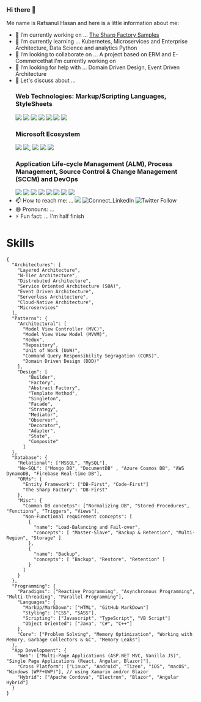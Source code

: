 ### Hi there 👋

Me name is Rafsanul Hasan and here is a little information about me:

- 🔭 I’m currently working on ... [The Sharp Factory Samples](https://www.github.com/thesharpfactory/samples)
- 🌱 I’m currently learning ... Kubernetes, Microservices and Enterprise Architecture, Data Science and analytics Python
- 👯 I’m looking to collaborate on ... A project based on ERM and E-Commercethat I'm currently working on
- 🤔 I’m looking for help with ... Domain Driven Design, Event Driven Architecture
- 💬 Let's discuss about ... 
  ### Web Technologies: Markup/Scripting Languages, StyleSheets
    ![](https://img.shields.io/badge/HTML5-Markup_Language-blue?style=for-the-badge&logo=html5) ![](https://img.shields.io/badge/CSS-StyleSheets-blue?style=for-the-badge&logo=css3) ![](https://img.shields.io/badge/SASS-StyleSheets-blue?style=for-the-badge&logo=sass) ![](https://img.shields.io/badge/JavaScript-Scripting_Language-blue?style=for-the-badge&logo=javascript) ![](https://img.shields.io/badge/TypeScript-Scripting_Language-blue?style=for-the-badge&logo=typescript) ![](https://img.shields.io/badge/Angular-JS_SPA_Framework-blue?style=for-the-badge&logo=angular) ![](https://img.shields.io/badge/React-JS_SPA_Library-blue?style=for-the-badge&logo=react)  
  ### Microsoft Ecosystem
    ![](https://img.shields.io/badge/C%23-Programming_Language-blue?style=for-the-badge&logo=c-sharp) ![](https://img.shields.io/badge/Net_Core-Framework-blue?style=for-the-badge&logo=.net), ![](https://img.shields.io/badge/Xamarin-Cross_Platform_App_Development-blue?style=for-the-badge&logo=Xamarin) ![](https://img.shields.io/badge/Visual_Studio-IDE-blue?style=for-the-badge&logo=visual-studio) ![](https://img.shields.io/badge/Visual_Studio_Code-Code_Editor-blue?style=for-the-badge&logo=visual-studio-code)
  ### Application Life-cycle Management (ALM), Process Management, Source Control & Change Management (SCCM) and DevOps
    ![](https://img.shields.io/badge/Git-SCCM-blue?style=for-the-badge&logo=git) ![](https://img.shields.io/badge/GitHub-SCCM-blue?style=for-the-badge&logo=github) ![](https://img.shields.io/badge/Bit_Bucket-SCCM-blue?style=for-the-badge&logo=bitbucket) ![](https://img.shields.io/badge/GitHub-SCCM-blue?style=for-the-badge&logo=github) ![](https://img.shields.io/badge/Azure_DevOps-DevOps-blue?style=for-the-badge&logo=azure-devops) ![](https://img.shields.io/badge/Azure_Pipelines-CI%2FCD-blue?style=for-the-badge&logo=azure-pipelines) ![](https://img.shields.io/badge/GitHub_Actions-CI%2FCD-blue?style=for-the-badge&logo=github-actions) ![](https://img.shields.io/badge/AppVeyor-CI%2FCD-blue?style=for-the-badge&logo=appveyor) 
- 📫 How to reach me: ... ![](https://img.shields.io/badge/Email-rafsanulhasan%40outlook.com-blue?style=social&logo=microsoft-outlook) ![Connect_LinkedIn](https://img.shields.io/badge/Connect-rafsanulhasan-blue?style=social&logo=LinkedIn) ![Twitter Follow](https://img.shields.io/twitter/follow/rafsanulhasan?style=social)
- 😄 Pronouns: ...
- ⚡ Fun fact: ... I'm half finish

# Skills
```
{
  "Architectures": [
    "Layered Architecture",
    "N-Tier Architecture",
    "Distrubuted Architecture",
    "Service Oriented Architecture (SOA)", 
    "Event Driven Architecture", 
    "Serverless Architecture",
    "Cloud-Native Architecture",
    "Microservices"
  ],  
  "Patterns": {
    "Architectural": [
      "Model View Controller (MVC)", 
      "Model View View Model (MVVM)", 
      "Redux", 
      "Repository", 
      "Unit of Work (UoW)", 
      "Command Query Responsibility Segragation (CQRS)", 
      "Domain Driven Design (DDD)"
    ],      
    "Design": [
        "Builder", 
        "Factory", 
        "Abstract Factory",         
        "Template Method", 
        "Singleton", 
        "Facade", 
        "Strategy", 
        "Mediator", 
        "Observer", 
        "Decorator", 
        "Adapter", 
        "State", 
        "Composite"
      ]
  },
  "Database": {
    "Relational": ["MSSQL", "MySQL"],
    "No-SQL": ["Mongo DB", "DocumentDB" , "Azure Cosmos DB", "AWS DynamoDB, "Firebase Real-time DB"],    
    "ORMs": {
      "Entity Framework": ["DB-First", "Code-First"]
      "The Sharp Factory": "DB-First"
    },
    "Misc": {
      "Common DB concetps": ["Normalizing DB", "Stored Procedures", "Functions", "Triggers", "Views"],
      "Non-Functional requirement concepts": [
        {
          "name": "Load-Balancing and Fail-over",
          "concepts": [ "Master-Slave", "Backup & Retention", "Multi-Region", "Storage" ]
        },
        {
          "name": "Backup",
          "concepts": [ "Backup", "Restore", "Retention" ]
        }
      ]
    }
  },
  "Programming": {
    "Paradigms": ["Reactive Programming", "Asynchronous Programming", "Multi-threading", "Parallel Programming"],
    "Languages": {
      "MarkUp/MarkDown": ["HTML", "GitHub MarkDown"]
      "Styling": ["CSS", "SASS"],
      "Scripting": ["Javascript", "TypeScript", "VB Script"]
      "Object Oriented": ["Java", "C#", "C++"]
    },
    "Core": ["Problem Solving", "Memory Optimization", "Working with Memory, Garbage Collectors & GC", "Memory Leaks"]
  },
  "App Development": {
    "Web": ["Multi-Page Applications (ASP.NET MVC, Vanilla JS)", "Single Page Applications (React, Angular, Blazor)"],
    "Cross Platform": ["Linux", "Android", "Tizen", "iOS", "macOS", "Windows (WPF+UWP)"], // using Xamarin and/or Blazor
    "Hybrid": ["Apache Cordova", "Electron", "Blazor", "Angular Hybrid"]
  }
}
```

